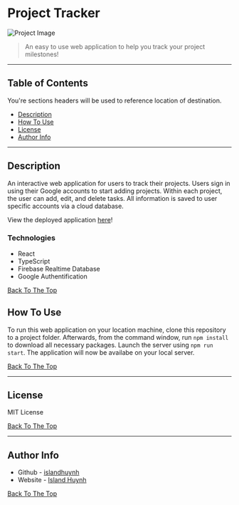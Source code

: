 # Project Tracker

![Project Image](https://user-images.githubusercontent.com/74833309/119282148-85782000-bc06-11eb-8dc7-d5243fb889ff.PNG)

> An easy to use web application to help you track your project milestones!

---

## Table of Contents
You're sections headers will be used to reference location of destination.

- [Description](#description)
- [How To Use](#how-to-use)
- [License](#license)
- [Author Info](#author-info)

---

## Description

An interactive web application for users to track their projects. Users sign in using their Google accounts to start adding projects. Within each project, the user can add, edit, and delete tasks. All information is saved to user specific accounts via a cloud database.

View the deployed application [here](https://project-tracker-4bb40.web.app/)!

### Technologies

- React
- TypeScript
- Firebase Realtime Database
- Google Authentification

[Back To The Top](#read-me-template)

## How To Use

To run this web application on your location machine, clone this repository to a project folder. Afterwards, from the command window, run `npm install` to download all necessary packages. Launch the server using `npm run start`. The application will now be availabe on your local server. 


[Back To The Top](#read-me-template)

---

## License

MIT License

[Back To The Top](#read-me-template)

---

## Author Info

- Github - [islandhuynh](https://github.com/islandhuynh)
- Website - [Island Huynh](https://island-huynh.netlify.app/)

[Back To The Top](#read-me-template)
